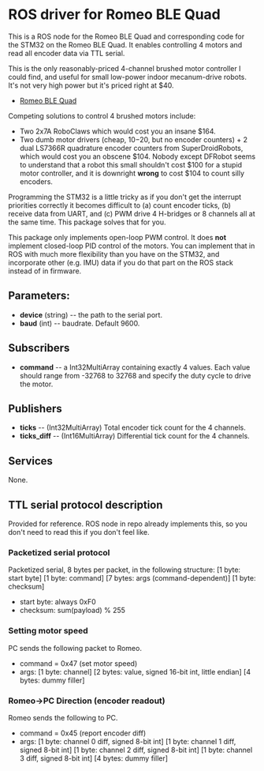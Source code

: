 # ROS driver for Romeo BLE Quad

This is a ROS node for the Romeo BLE Quad and corresponding code for the STM32 on the Romeo BLE Quad.
It enables controlling 4 motors and read all encoder data via TTL serial.

This is the only reasonably-priced 4-channel brushed motor controller I could find, and useful for small low-power indoor mecanum-drive robots. It's not very high power but it's priced right at $40. 
* [Romeo BLE Quad](https://www.dfrobot.com/product-1563.html)

Competing solutions to control 4 brushed motors include:
* Two 2x7A RoboClaws which would cost you an insane $164.
* Two dumb motor drivers (cheap, $10-$20, but no encoder counters) + 2 dual LS7366R quadrature encoder counters from SuperDroidRobots, which would cost you an obscene $104.
Nobody except DFRobot seems to understand that a robot this small shouldn't cost $100 for a stupid motor controller, and it is downright **wrong** to cost $104 to count silly encoders.

Programming the STM32 is a little tricky as if you don't get the interrupt priorities correctly it becomes difficult to (a) count encoder ticks, (b) receive data from UART, and (c) PWM drive 4 H-bridges or 8 channels all at the same time. This package solves that for you.

This package only implements open-loop PWM control. It does **not** implement closed-loop PID control of the motors. You can implement that in ROS with much more flexibility than you have on the STM32, and incorporate other (e.g. IMU) data if you do that part on the ROS stack instead of in firmware.

## Parameters:

* **device** (string) -- the path to the serial port.
* **baud** (int) -- baudrate. Default 9600.

## Subscribers
* **command** -- a Int32MultiArray containing exactly 4 values. Each value should range from -32768 to 32768 and specify the duty cycle to drive the motor.

## Publishers
* **ticks** -- (Int32MultiArray) Total encoder tick count for the 4 channels.
* **ticks_diff** -- (Int16MultiArray) Differential tick count for the 4 channels.

## Services
None.

## TTL serial protocol description
Provided for reference. ROS node in repo already implements this, so you don't need to read this if you don't feel like.

### Packetized serial protocol
Packetized serial, 8 bytes per packet, in the following structure:
[1 byte: start byte] [1 byte: command] [7 bytes: args (command-dependent)] [1 byte: checksum]
* start byte: always 0xF0
* checksum: sum(payload) % 255

### Setting motor speed
PC sends the following packet to Romeo.
* command = 0x47 (set motor speed)
* args: [1 byte: channel] [2 bytes: value, signed 16-bit int, little endian] [4 bytes: dummy filler]

### Romeo->PC Direction (encoder readout)
Romeo sends the following to PC.
* command = 0x45 (report encoder diff)
* args: [1 byte: channel 0 diff, signed 8-bit int] [1 byte: channel 1 diff, signed 8-bit int] [1 byte: channel 2 diff, signed 8-bit int] [1 byte: channel 3 diff, signed 8-bit int] [4 bytes: dummy filler]
